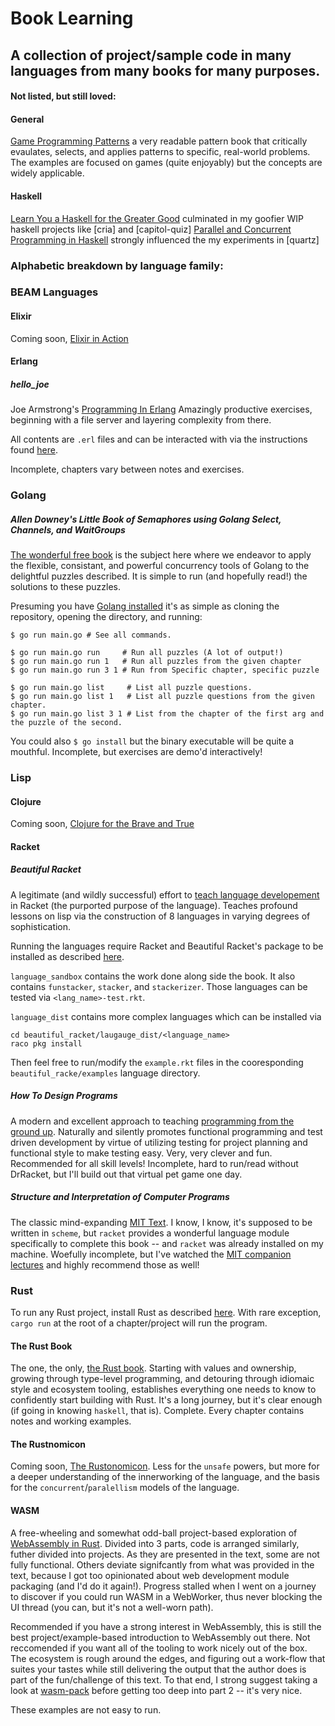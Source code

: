 # Book Learning 
## A collection of project/sample code in many languages from many books for many purposes.

#### Not listed, but still loved:
#### General 
[Game Programming Patterns](https://gameprogrammingpatterns.com/) a very readable pattern book that critically evaulates, selects, and applies patterns to specific, real-world problems. The examples are focused on games (quite enjoyably) but the concepts are widely applicable.

#### Haskell
[Learn You a Haskell for the Greater Good](http://learnyouahaskell.com/) culminated in my goofier WIP haskell projects like [cria] and [capitol-quiz]
[Parallel and Concurrent Programming in Haskell](https://simonmar.github.io/bib/papers/par-tutorial-cefp-2012.pdf) strongly influenced the my experiments in [quartz]

### Alphabetic breakdown by language family:

### BEAM Languages
#### Elixir
Coming soon, [Elixir in Action](https://www.manning.com/books/elixir-in-action-second-edition)

#### Erlang
##### hello_joe
Joe Armstrong's [Programming In Erlang](https://pragprog.com/book/jaerlang2/programming-erlang)
Amazingly productive exercises, beginning with a file server and layering complexity from there.

All contents are `.erl` files and can be interacted with via the instructions found [here](http://erlang.org/documentation/doc-5.3/doc/getting_started/getting_started.html).

Incomplete, chapters vary between notes and exercises.

### Golang
##### Allen Downey's Little Book of Semaphores using Golang Select, Channels, and WaitGroups

[The wonderful free book](https://greenteapress.com/wp/semaphores/) is the subject here where we endeavor to apply the flexible, consistant, and powerful concurrency tools of Golang to the delightful puzzles described. It is simple to run (and hopefully read!) the solutions to these puzzles.

Presuming you have [Golang installed](https://golang.org/doc/install) it's as simple as cloning the repository, opening the directory, and running:

``` shell
$ go run main.go # See all commands.

$ go run main.go run     # Run all puzzles (A lot of output!)
$ go run main.go run 1   # Run all puzzles from the given chapter
$ go run main.go run 3 1 # Run from Specific chapter, specific puzzle

$ go run main.go list     # List all puzzle questions.
$ go run main.go list 1   # List all puzzle questions from the given chapter.
$ go run main.go list 3 1 # List from the chapter of the first arg and the puzzle of the second.
```

You could also `$ go install` but the binary executable will be quite a mouthful.
Incomplete, but exercises are demo'd interactively!

### Lisp 
#### Clojure
Coming soon, [Clojure for the Brave and True](https://www.braveclojure.com/clojure-for-the-brave-and-true/)

#### Racket
##### Beautiful Racket
A legitimate (and wildly successful) effort to [teach language developement](https://beautifulracket.com/) in Racket (the purported purpose of the language). Teaches profound lessons on lisp via the construction of 8 languages in varying degrees of sophistication.

Running the languages require Racket and Beautiful Racket's package to be installed as described [here](https://beautifulracket.com/setup.html).

`language_sandbox` contains the work done along side the book. It also contains `funstacker`, `stacker`, and `stackerizer`. Those languages can be tested via `<lang_name>-test.rkt`.

`language_dist` contains more complex languages which can be installed via
```shell
cd beautiful_racket/laugauge_dist/<language_name>
raco pkg install
```
Then feel free to run/modify the `example.rkt` files in the cooresponding `beautiful_racke/examples` language directory.

##### How To Design Programs
A modern and excellent approach to teaching [programming from the ground up](https://htdp.org/). Naturally and silently promotes functional programming and test driven development by virtue of utilizing testing for project planning and functional style to make testing easy. Very, very clever and fun. Recommended for all skill levels!
Incomplete, hard to run/read without DrRacket, but I'll build out that virtual pet game one day.

##### Structure and Interpretation of Computer Programs
The classic mind-expanding [MIT Text](https://web.mit.edu/alexmv/6.037/sicp.pdf). I know, I know, it's supposed to be written in `scheme`, but `racket` provides a wonderful language module specifically to complete this book -- and `racket` was already installed on my machine. Woefully incomplete, but I've watched the [MIT companion lectures](https://ocw.mit.edu/courses/electrical-engineering-and-computer-science/6-001-structure-and-interpretation-of-computer-programs-spring-2005/video-lectures/) and highly recommend those as well!

### Rust
To run any Rust project, install Rust as described [here](https://www.rust-lang.org/tools/install). With rare exception, `cargo run` at the root of a chapter/project will run the program.

#### The Rust Book
The one, the only, [the Rust book](https://doc.rust-lang.org/book/). Starting with values and ownership, growing through type-level programming, and detouring through idiomaic style and ecosystem tooling, establishes everything one needs to know to confidently start building with Rust. It's a long journey, but it's clear enough (if going in knowing `haskell`, that is).
Complete. Every chapter contains notes and working examples.

#### The Rustnomicon
Coming soon, [The Rustonomicon](https://doc.rust-lang.org/nomicon/). Less for the `unsafe` powers, but more for a deeper understanding of the innerworking of the language, and the basis for the `concurrent`/`paralellism` models of the language.

#### WASM
A free-wheeling and somewhat odd-ball project-based exploration of [WebAssembly in Rust](https://pragprog.com/book/khrust/programming-webassembly-with-rust). Divided into 3 parts, code is arranged similarly, futher divided into projects. As they are presented in the text, some are not fully functional. 
Others deviate signifcantly from what was provided in the text, because I got too opinionated about web development module packaging (and I'd do it again!). Progress stalled when I went on a journey to discover if you could run WASM in a WebWorker, thus never blocking the UI thread (you can, but it's not a well-worn path).

Recommended if you have a strong interest in WebAssembly, this is still the best project/example-based introduction to WebAssembly out there. Not reccomended if you want all of the tooling to work nicely out of the box. The ecosystem is rough around the edges, and figuring out a work-flow that suites your tastes while still delivering the output that the author does is part of the fun/challenge of this text. To that end, I strong suggest taking a look at [wasm-pack](https://github.com/rustwasm/wasm-pack) before getting too deep into part 2 -- it's very nice.

These examples are not easy to run.